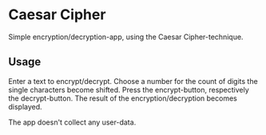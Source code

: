 # Caesar Cipher

Simple encryption/decryption-app, using the Caesar Cipher-technique.

## Usage

Enter a text to encrypt/decrypt. Choose a number for the count of digits the single characters become shifted. Press the encrypt-button, respectively the decrypt-button. The result of the encryption/decryption becomes displayed.

The app doesn't collect any user-data.
